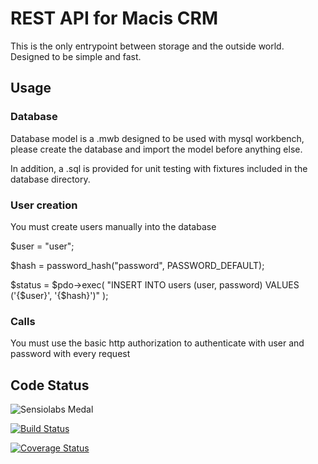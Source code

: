 # REST API for Macis CRM 

This is the only entrypoint between storage and the outside world. Designed to be simple and fast.

## Usage

### Database

Database model is a .mwb designed to be used with mysql workbench, please create the database and import the model before anything else.

In addition, a .sql is provided for unit testing with fixtures included in the database directory.

### User creation

You must create users manually into the database

$user = "user";

$hash = password_hash("password", PASSWORD_DEFAULT);

$status = $pdo->exec(
    "INSERT INTO users (user, password) VALUES ('{$user}', '{$hash}')"
);

### Calls

You must use the basic http authorization to authenticate with user and password with every request

## Code Status
![Sensiolabs Medal](https://insight.sensiolabs.com/projects/81827d46-2753-4b86-a065-a223214febc8/big.png)

[![Build Status](https://travis-ci.org/macis/api.svg?branch=master)](https://travis-ci.org/macis/api)

[![Coverage Status](https://coveralls.io/repos/github/macis/api/badge.svg?branch=master)](https://coveralls.io/github/macis/api?branch=master)